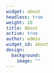 ```yaml
---
widget: about
headless: true
weight: 20
title: About
active: true
author: admin
widget_id: about
design:
  background:
    image: ""
---
```

